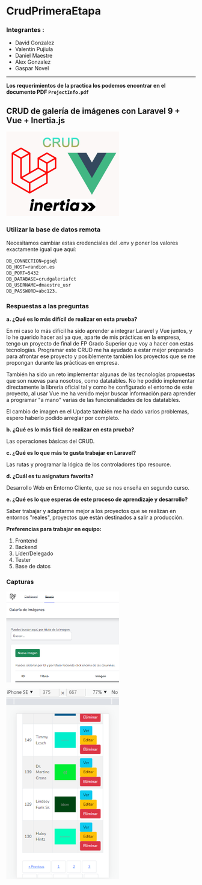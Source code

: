 # CrudPrimeraEtapa

### Integrantes :

- David Gonzalez
- Valentin Pujiula  
- Daniel Maestre 
- Alex Gonzalez
- Gaspar Novel

--- 

**Los requerimientos de la practica los podemos encontrar en el documento PDF `ProjectInfo.pdf`**

## CRUD de galería de imágenes con Laravel 9 + Vue + Inertia.js

<img src="readmeimg/Laravel-8-CRUD-Using-Inertiajs-and-Vuejs-3.jpg" width="300" />

### Utilizar la base de datos remota

Necesitamos cambiar estas credenciales del .env y poner los valores exactamente igual que aquí:

```
DB_CONNECTION=pgsql
DB_HOST=randion.es
DB_PORT=5432
DB_DATABASE=crudgaleriafct
DB_USERNAME=dmaestre_usr
DB_PASSWORD=abc123.
```

### Respuestas a las preguntas

<b>a. ¿Qué es lo más difícil de realizar en esta prueba?</b>

En mi caso lo más difícil ha sido aprender a integrar Laravel y Vue juntos, y lo he querido hacer así ya que, aparte de mis prácticas en la empresa, tengo un proyecto de final de FP Grado Superior que voy a hacer con estas tecnologías. Programar este CRUD me ha ayudado a estar mejor preparado para afrontar ese proyecto y posiblemente también los proyectos que se me propongan durante las prácticas en empresa.<br>

También ha sido un reto implementar algunas de las tecnologías propuestas que son nuevas para nosotros, como datatables. No he podido implementar directamente la librería oficial tal y como he configurado el entorno de este proyecto, al usar Vue me ha venido mejor buscar información para aprender a programar "a mano" varias de las funcionalidades de los datatables.

El cambio de imagen en el Update también me ha dado varios problemas, espero haberlo podido arreglar por completo.

<b>b. ¿Qué es lo más fácil de realizar en esta prueba?</b>

Las operaciones básicas del CRUD.

<b>c. ¿Qué es lo que más te gusta trabajar en Laravel?</b>

Las rutas y programar la lógica de los controladores tipo resource.

<b>d. ¿Cuál es tu asignatura favorita?</b>

Desarrollo Web en Entorno Cliente, que se nos enseña en segundo curso.

<b>e. ¿Qué es lo que esperas de este proceso de aprendizaje y desarrollo?</b>

Saber trabajar y adaptarme mejor a los proyectos que se realizan en entornos "reales", proyectos que están destinados a salir a producción.

<b>Preferencias para trabajar en equipo:</b>

1. Frontend
2. Backend
3. Líder/Delegado
4. Tester
5. Base de datos


### Capturas

<p><img src="readmeimg/1.png" width="300" /></p>
<p><img src="readmeimg/2.png" width="300" /></p>
